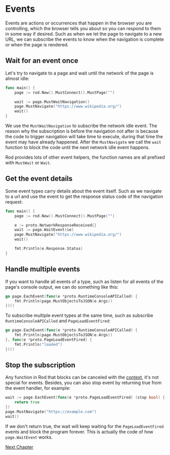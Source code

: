# Events

Events are actions or occurrences that happen in the browser you are controlling,
which the browser tells you about so you can respond to them in some way if desired.
Such as when we let the page to navigate to a new URL, we can subscribe the events to know when
the navigation is complete or when the page is rendered.

## Wait for an event once

Let's try to navigate to a page and wait until the network of the page is almost idle:

```go
func main() {
	page := rod.New().MustConnect().MustPage("")

	wait := page.MustWaitNavigation()
	page.MustNavigate("https://www.wikipedia.org/")
	wait()
}
```

We use the `MustWaitNavigation` to subscribe the network idle event.
The reason why the subscription is before the navigation not after is because the code to trigger navigation will
take time to execute, during that time the event may have already happened.
After the `MustNavigate` we call the `wait` function to block the code until the next network idle event happens.

Rod provides lots of other event helpers, the function names are all prefixed with `MustWait` or `Wait`.

## Get the event details

Some event types carry details about the event itself. Such as we navigate to a url and use the event to get
the response status code of the navigation request:

```go
func main() {
	page := rod.New().MustConnect().MustPage("")

	e := proto.NetworkResponseReceived{}
	wait := page.WaitEvent(&e)
	page.MustNavigate("https://www.wikipedia.org/")
	wait()

	fmt.Println(e.Response.Status)
}
```

## Handle multiple events

If you want to handle all events of a type, such as listen for all events of the page's console output,
we can do something like this:

```go
go page.EachEvent(func(e *proto.RuntimeConsoleAPICalled) {
    fmt.Println(page.MustObjectsToJSON(e.Args))
})()
```

To subscribe multiple event types at the same time, such as subscribe `RuntimeConsoleAPICalled` and `PageLoadEventFired`:

```go
go page.EachEvent(func(e *proto.RuntimeConsoleAPICalled) {
    fmt.Println(page.MustObjectsToJSON(e.Args))
}, func(e *proto.PageLoadEventFired) {
    fmt.Println("loaded")
})()
```

## Stop the subscription

Any function in Rod that blocks can be canceled with the [context](context-and-timeout.md), it's not special for events.
Besides, you can also stop event by returning true from the event handler, for example:

```go
wait := page.EachEvent(func(e *proto.PageLoadEventFired) (stop bool) {
    return true
})
page.MustNavigate("https://example.com")
wait()
```

If we don't return true, the wait will keep waiting for the `PageLoadEventFired` events and block the program forever.
This is actually the code of how `page.WaitEvent` works.

[Next Chapter](/input.md)
